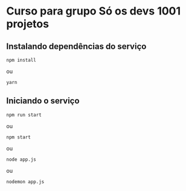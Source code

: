 # Curso para grupo Só os devs 1001 projetos

## Instalando dependências do serviço

```
npm install
```

ou

```
yarn
```

## Iniciando o serviço

```
npm run start
```

ou

```
npm start
```

ou

```
node app.js
```

ou

```
nodemon app.js
```
